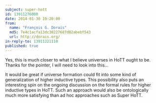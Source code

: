```yaml
---
subject: super-hott
id: 13911276000
date: 2014-01-30 19:20:00
from:
  name: "François G. Dorais"
  md5: 7e4c1acfa13dc30227687d82abebf543
  url: http://dorais.org/
in-reply-to: 13911221110
published: true
---
```

Yes, this is much closer to what I believe universes in HoTT ought to be. Thanks for the pointer, I will need to look into this... 

It would be great if universe formation could fit into some kind of generalization of higher inductive types. This possibility also puts an interesting spin on the ongoing discussion on the formal rules for higher inductive types in HoTT. Such an approach would also be ontologically much more satisfying than ad hoc approaches such as Super HoTT.
